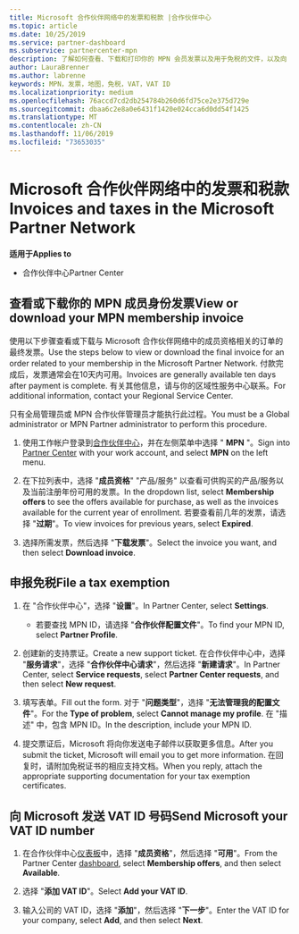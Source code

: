 ```yaml
---
title: Microsoft 合作伙伴网络中的发票和税款 |合作伙伴中心
ms.topic: article
ms.date: 10/25/2019
ms.service: partner-dashboard
ms.subservice: partnercenter-mpn
description: 了解如何查看、下载和打印你的 MPN 会员发票以及用于免税的文件，以及向 Microsoft 发送你的 VAT ID 号。
author: LauraBrenner
ms.author: labrenne
keywords: MPN，发票，地图，免税，VAT，VAT ID
ms.localizationpriority: medium
ms.openlocfilehash: 76accd7cd2db254784b260d6fd75ce2e375d729e
ms.sourcegitcommit: dbaa6c2e8a0e6431f1420e024cca6d0dd54f1425
ms.translationtype: MT
ms.contentlocale: zh-CN
ms.lasthandoff: 11/06/2019
ms.locfileid: "73653035"
---
```

# <a name="invoices-and-taxes-in-the-microsoft-partner-network"></a><span data-ttu-id="e44cb-104">Microsoft 合作伙伴网络中的发票和税款</span><span class="sxs-lookup"><span data-stu-id="e44cb-104">Invoices and taxes in the Microsoft Partner Network</span></span>

<span data-ttu-id="e44cb-105">**适用于**</span><span class="sxs-lookup"><span data-stu-id="e44cb-105">**Applies to**</span></span>

-  <span data-ttu-id="e44cb-106">合作伙伴中心</span><span class="sxs-lookup"><span data-stu-id="e44cb-106">Partner Center</span></span>

## <a name="view-or-download-your-mpn-membership-invoice"></a><span data-ttu-id="e44cb-107">查看或下载你的 MPN 成员身份发票</span><span class="sxs-lookup"><span data-stu-id="e44cb-107">View or download your MPN membership invoice</span></span>

<span data-ttu-id="e44cb-108">使用以下步骤查看或下载与 Microsoft 合作伙伴网络中的成员资格相关的订单的最终发票。</span><span class="sxs-lookup"><span data-stu-id="e44cb-108">Use the steps below to view or download the final invoice for an order related to your membership in the Microsoft Partner Network.</span></span> <span data-ttu-id="e44cb-109">付款完成后，发票通常会在10天内可用。</span><span class="sxs-lookup"><span data-stu-id="e44cb-109">Invoices are generally available ten days after payment is complete.</span></span> <span data-ttu-id="e44cb-110">有关其他信息，请与你的区域性服务中心联系。</span><span class="sxs-lookup"><span data-stu-id="e44cb-110">For additional information, contact your Regional Service Center.</span></span>  

<span data-ttu-id="e44cb-111">只有全局管理员或 MPN 合作伙伴管理员才能执行此过程。</span><span class="sxs-lookup"><span data-stu-id="e44cb-111">You must be a Global administrator or MPN Partner administrator to perform this procedure.</span></span> 

1.  <span data-ttu-id="e44cb-112">使用工作帐户登录到[合作伙伴中心](https://partner.microsoft.com/dashboard/home)，并在左侧菜单中选择 " **MPN** "。</span><span class="sxs-lookup"><span data-stu-id="e44cb-112">Sign into [Partner Center](https://partner.microsoft.com/dashboard/home) with your work account, and select **MPN** on the left menu.</span></span>

4.  <span data-ttu-id="e44cb-113">在下拉列表中，选择 "**成员资格**" "产品/服务" 以查看可供购买的产品/服务以及当前注册年份可用的发票。</span><span class="sxs-lookup"><span data-stu-id="e44cb-113">In the dropdown list, select **Membership offers** to see the offers available for purchase, as well as the invoices available for the current year of enrollment.</span></span> <span data-ttu-id="e44cb-114">若要查看前几年的发票，请选择 "**过期**"。</span><span class="sxs-lookup"><span data-stu-id="e44cb-114">To view invoices for previous years, select **Expired**.</span></span>

6.  <span data-ttu-id="e44cb-115">选择所需发票，然后选择 "**下载发票**"。</span><span class="sxs-lookup"><span data-stu-id="e44cb-115">Select the invoice you want, and then select **Download invoice**.</span></span> 

## <a name="file-a-tax-exemption"></a><span data-ttu-id="e44cb-116">申报免税</span><span class="sxs-lookup"><span data-stu-id="e44cb-116">File a tax exemption</span></span>

1.  <span data-ttu-id="e44cb-117">在 "合作伙伴中心"，选择 "**设置**"。</span><span class="sxs-lookup"><span data-stu-id="e44cb-117">In Partner Center, select **Settings**.</span></span>
    - <span data-ttu-id="e44cb-118">若要查找 MPN ID，请选择 "**合作伙伴配置文件**"。</span><span class="sxs-lookup"><span data-stu-id="e44cb-118">To find your MPN ID, select **Partner Profile**.</span></span>

2.  <span data-ttu-id="e44cb-119">创建新的支持票证。</span><span class="sxs-lookup"><span data-stu-id="e44cb-119">Create a new support ticket.</span></span> <span data-ttu-id="e44cb-120">在合作伙伴中心中，选择 "**服务请求**"，选择 "**合作伙伴中心请求**"，然后选择 "**新建请求**"。</span><span class="sxs-lookup"><span data-stu-id="e44cb-120">In Partner Center, select **Service requests**, select **Partner Center requests**, and then select **New request**.</span></span>

3.  <span data-ttu-id="e44cb-121">填写表单。</span><span class="sxs-lookup"><span data-stu-id="e44cb-121">Fill out the form.</span></span> <span data-ttu-id="e44cb-122">对于 "**问题类型**"，选择 "**无法管理我的配置文件**"。</span><span class="sxs-lookup"><span data-stu-id="e44cb-122">For the **Type of problem**, select **Cannot manage my profile**.</span></span> <span data-ttu-id="e44cb-123">在 "描述" 中，包含 MPN ID。</span><span class="sxs-lookup"><span data-stu-id="e44cb-123">In the description, include your MPN ID.</span></span>

4.  <span data-ttu-id="e44cb-124">提交票证后，Microsoft 将向你发送电子邮件以获取更多信息。</span><span class="sxs-lookup"><span data-stu-id="e44cb-124">After you submit the ticket, Microsoft will email you to get more information.</span></span> <span data-ttu-id="e44cb-125">在回复时，请附加免税证书的相应支持文档。</span><span class="sxs-lookup"><span data-stu-id="e44cb-125">When you reply, attach the appropriate supporting documentation for your tax exemption certificates.</span></span>

## <a name="send-microsoft-your-vat-id-number"></a><span data-ttu-id="e44cb-126">向 Microsoft 发送 VAT ID 号码</span><span class="sxs-lookup"><span data-stu-id="e44cb-126">Send Microsoft your VAT ID number</span></span>

1.  <span data-ttu-id="e44cb-127">在合作伙伴中心[仪表板](https://partner.microsoft.com/dashboard/home)中，选择 "**成员资格**"，然后选择 "**可用**"。</span><span class="sxs-lookup"><span data-stu-id="e44cb-127">From the Partner Center [dashboard](https://partner.microsoft.com/dashboard/home), select **Membership offers**, and then select **Available**.</span></span> 

2.  <span data-ttu-id="e44cb-128">选择 "**添加 VAT ID**"。</span><span class="sxs-lookup"><span data-stu-id="e44cb-128">Select **Add your VAT ID**.</span></span> 

3.  <span data-ttu-id="e44cb-129">输入公司的 VAT ID，选择 "**添加**"，然后选择 "**下一步**"。</span><span class="sxs-lookup"><span data-stu-id="e44cb-129">Enter the VAT ID for your company, select **Add**, and then select **Next**.</span></span> 

